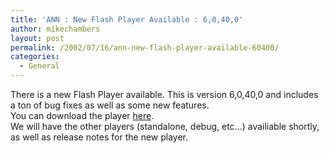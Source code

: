```yaml
---
title: 'ANN : New Flash Player Available : 6,0,40,0'
author: mikechambers
layout: post
permalink: /2002/07/16/ann-new-flash-player-available-60400/
categories:
  - General
---
```



There is a new Flash Player available. This is version 6,0,40,0 and includes a ton of bug fixes as well as some new features.  
You can download the player [here][1].  
We will have the other players (standalone, debug, etc&#8230;) availiable shortly, as well as release notes for the new player.  
  
&nbsp;

 [1]: http://www.macromedia.com/shockwave/download/index.cgi?P1_Prod_Version=ShockwaveFlash